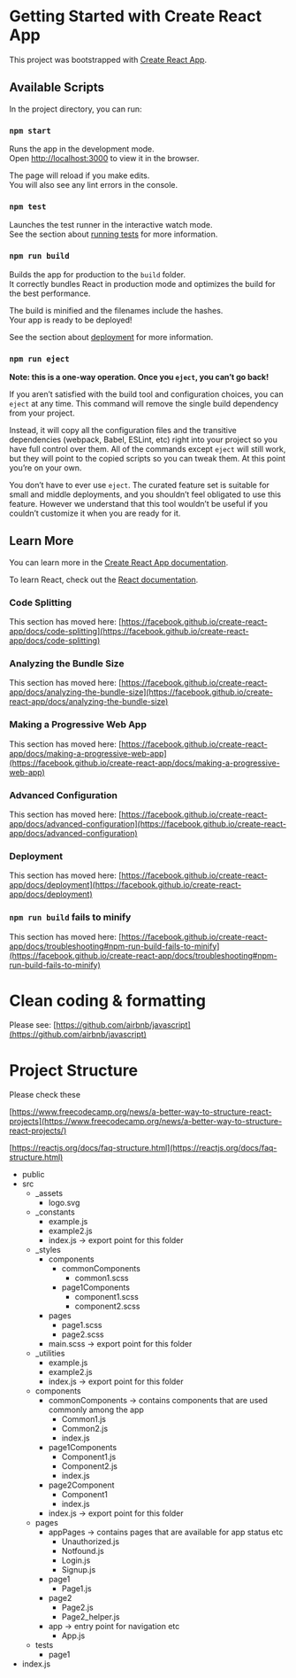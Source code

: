 # Getting Started with Create React App

This project was bootstrapped with [Create React App](https://github.com/facebook/create-react-app).

## Available Scripts

In the project directory, you can run:

### `npm start`

Runs the app in the development mode.\
Open [http://localhost:3000](http://localhost:3000) to view it in the browser.

The page will reload if you make edits.\
You will also see any lint errors in the console.

### `npm test`

Launches the test runner in the interactive watch mode.\
See the section about [running tests](https://facebook.github.io/create-react-app/docs/running-tests) for more information.

### `npm run build`

Builds the app for production to the `build` folder.\
It correctly bundles React in production mode and optimizes the build for the best performance.

The build is minified and the filenames include the hashes.\
Your app is ready to be deployed!

See the section about [deployment](https://facebook.github.io/create-react-app/docs/deployment) for more information.

### `npm run eject`

**Note: this is a one-way operation. Once you `eject`, you can’t go back!**

If you aren’t satisfied with the build tool and configuration choices, you can `eject` at any time. This command will remove the single build dependency from your project.

Instead, it will copy all the configuration files and the transitive dependencies (webpack, Babel, ESLint, etc) right into your project so you have full control over them. All of the commands except `eject` will still work, but they will point to the copied scripts so you can tweak them. At this point you’re on your own.

You don’t have to ever use `eject`. The curated feature set is suitable for small and middle deployments, and you shouldn’t feel obligated to use this feature. However we understand that this tool wouldn’t be useful if you couldn’t customize it when you are ready for it.

## Learn More

You can learn more in the [Create React App documentation](https://facebook.github.io/create-react-app/docs/getting-started).

To learn React, check out the [React documentation](https://reactjs.org/).

### Code Splitting

This section has moved here: [https://facebook.github.io/create-react-app/docs/code-splitting](https://facebook.github.io/create-react-app/docs/code-splitting)

### Analyzing the Bundle Size

This section has moved here: [https://facebook.github.io/create-react-app/docs/analyzing-the-bundle-size](https://facebook.github.io/create-react-app/docs/analyzing-the-bundle-size)

### Making a Progressive Web App

This section has moved here: [https://facebook.github.io/create-react-app/docs/making-a-progressive-web-app](https://facebook.github.io/create-react-app/docs/making-a-progressive-web-app)

### Advanced Configuration

This section has moved here: [https://facebook.github.io/create-react-app/docs/advanced-configuration](https://facebook.github.io/create-react-app/docs/advanced-configuration)

### Deployment

This section has moved here: [https://facebook.github.io/create-react-app/docs/deployment](https://facebook.github.io/create-react-app/docs/deployment)

### `npm run build` fails to minify

This section has moved here: [https://facebook.github.io/create-react-app/docs/troubleshooting#npm-run-build-fails-to-minify](https://facebook.github.io/create-react-app/docs/troubleshooting#npm-run-build-fails-to-minify)

# Clean coding & formatting

Please see: [https://github.com/airbnb/javascript](https://github.com/airbnb/javascript)

# Project Structure

Please check these

[https://www.freecodecamp.org/news/a-better-way-to-structure-react-projects](https://www.freecodecamp.org/news/a-better-way-to-structure-react-projects/)

[https://reactjs.org/docs/faq-structure.html](https://reactjs.org/docs/faq-structure.html)

-   public
-   src
    -   \_assets
        -   logo.svg
    -   \_constants
        -   example.js
        -   example2.js
        -   index.js -> export point for this folder
    -   \_styles
        -   components
            -   commonComponents
                -   common1.scss
            -   page1Components
                -   component1.scss
                -   component2.scss
        -   pages
            -   page1.scss
            -   page2.scss
        -   main.scss -> export point for this folder
    -   \_utilities
        -   example.js
        -   example2.js
        -   index.js -> export point for this folder
    -   components
        -   commonComponents -> contains components that are used commonly among the app
            -   Common1.js
            -   Common2.js
            -   index.js
        -   page1Components
            -   Component1.js
            -   Component2.js
            -   index.js
        -   page2Component
            -   Component1
            -   index.js
        -   index.js -> export point for this folder
    -   pages
        -   appPages -> contains pages that are available for app status etc
            -   Unauthorized.js
            -   Notfound.js
            -   Login.js
            -   Signup.js
        -   page1
            -   Page1.js
        -   page2
            -   Page2.js
            -   Page2_helper.js
        -   app -> entry point for navigation etc
            -   App.js
    -   tests
        -   page1
-   index.js
